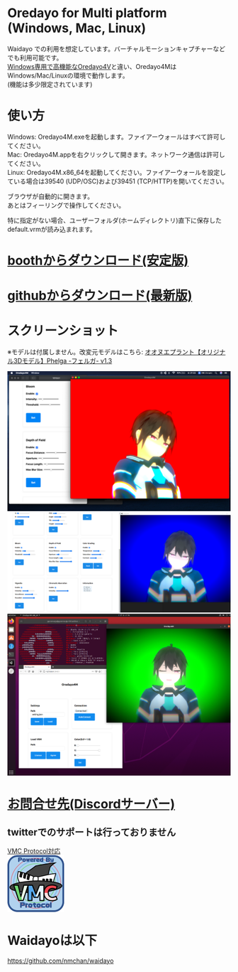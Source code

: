 # Oredayo for Multi platform (Windows, Mac, Linux)
Waidayo での利用を想定しています。バーチャルモーションキャプチャーなどでも利用可能です。  
[Windows専用で高機能なOredayo4V](https://github.com/gpsnmeajp/Oredayo4V)と違い、Oredayo4MはWindows/Mac/Linuxの環境で動作します。  
(機能は多少限定されています)

# 使い方
Windows: Oredayo4M.exeを起動します。ファイアーウォールはすべて許可してください。  
Mac: Oredayo4M.appを右クリックして開きます。ネットワーク通信は許可してください。  
Linux: Oredayo4M.x86_64を起動してください。ファイアーウォールを設定している場合は39540 (UDP/OSC)および39451 (TCP/HTTP)を開いてください。  
  
ブラウザが自動的に開きます。  
あとはフィーリングで操作してください。  
  
特に指定がない場合、ユーザーフォルダ(ホームディレクトリ)直下に保存したdefault.vrmが読み込まれます。  

# [boothからダウンロード(安定版)](https://sabowl.booth.pm/items/2533088)
# [githubからダウンロード(最新版)](https://github.com/gpsnmeajp/Oredayo4M/releases)

# スクリーンショット
※モデルは付属しません。改変元モデルはこちら: [オオヌエプラント【オリジナル3Dモデル】Phelga -フェルガ- v1.3](https://kazehokora.booth.pm/items/1678402)

<img src="https://github.com/gpsnmeajp/Oredayo4M/blob/main/README-image/Mac.png?raw=true"></img>
<img src="https://github.com/gpsnmeajp/Oredayo4M/blob/main/README-image/Win.png?raw=true"></img>
<img src="https://github.com/gpsnmeajp/Oredayo4M/blob/main/README-image/Linux.png?raw=true"></img>

# [お問合せ先(Discordサーバー)](https://discord.gg/nGapSR7)
## twitterでのサポートは行っておりません

[VMC Protocol対応](https://sh-akira.github.io/VirtualMotionCaptureProtocol/)  
<img src="https://github.com/gpsnmeajp/Oredayo4M/blob/main/README-image/vmpc_logo_128x128.png?raw=true"></img>

# Waidayoは以下
https://github.com/nmchan/waidayo
